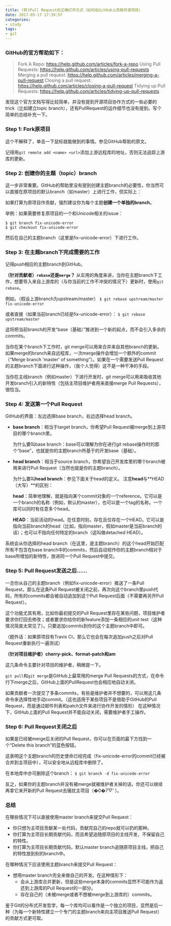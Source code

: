 ```yaml
---
title: (转)Pull Request的正确打开方式（如何在GitHub上贡献开源项目）
date: 2017-05-17 17:39:57
categories:
- study
tags:
- git
---
```


### GitHub的官方帮助如下：

>Fork A Repo: https://help.github.com/articles/fork-a-repo
Using Pull Requests: https://help.github.com/articles/using-pull-requests
Merging a pull request: https://help.github.com/articles/merging-a-pull-request
Closing a pull request: https://help.github.com/articles/closing-a-pull-request
Tidying up Pull Requests: https://help.github.com/articles/tidying-up-pull-requests

发现这个官方文档写得比较简单，并没有提到开源项目协作方式的一些必要的trick（比如建立topic branch），还有PullRequest的运作细节也没有提到。写个简单的总结补充一下。

<!--more-->

### Step 1: Fork原项目
这个不解释了，单击一下鼠标就能做到的事情。参见GitHub帮助的原文。

记得用`git remote add <name> <url>`添加上游远程库的地址，否则无法追踪上游库的更新。

### Step 2: 创建你的主题（topic）branch
这一步非常重要。GitHub的帮助里没有提到创建主题branch的必要性，你当然可以直接在原项目的默认branch（如master）上进行工作，但实际上：

如果打算为原项目作贡献，强烈建议你为每个主题**创建一个单独的branch**。

举例：如果需要修复原项目的一个和Unicode相关的issue：

```
$ git branch fix-unicode-error
$ git checkout fix-unicode-error
```
然后在自己的主题branch（这里是fix-unicode-error）下进行工作。

### Step 3: 在主题branch下完成需要的工作
记得push相应的主题branch到GitHub。

**（针对贡献者）`rebase`还是`merge`？**
从实用的角度来讲，当你在主题branch下工作，想要导入来自上游库的（与你当前的工作不冲突的情况下）更新时，使用`git rebase`。

例如，（假设上游branch为upstream/master）
`$ git rebase upstream/master fix-unicode-error`

或者直接（如果当前branch已经是fix-unicode-error）：
`$ git rebase upstream/master`

这将把当前branch的开发“base（基础）”推进到一个新的起点，而不会引入多余的commits。

当你在某个branch下工作时，git merge可以用来合并来自其他branch的更新。
如果merge的branch来自远程库，一次merge操作会增加一个额外的commit（“Merge branch 'master' of something”）。如果在一个需要发送Pull Request的主题branch下面进行这种操作，（我个人觉得）这不是一种干净的手段。

当你在主线branch（例如master）下进行开发时，git merge可以用来吸收其他开发branch引入的新特性（包括主项目维护者用来直接merge Pull Requests），很恰当。

### Step 4: 发送第一个Pull Request
GitHub的界面：左边选择base branch，右边选择head branch。

+ **base branch**：相当于target branch，你希望Pull Request被merge到上游项目的哪个branch里。

  为什么要叫base branch：base可以理解为你在进行git rebase操作时的那个“base”，也就是你的主题branch所基于的开发base（基础）。

+ **head branch**：相当于source branch，你希望自己开发库里的哪个branch被用来进行Pull Request（当然也就是你的主题branch）。

  为什么要叫**head branch**：参见下面关于head的定义。
  注意**head**与**HEAD（大写）**的区别：

  **head**：简单地理解，就是指向某个commit对象的一个reference。它可以是一个branch的名称（例如，默认的master），也可以是一个tag的名称。一个库可以同时有任意多个head。

  **HEAD**：当前活动的head。在任意时刻，存在且仅存在一个HEAD。它可以是指向当前branch的head（比如，指向master，假如master是当前branch的话）；也可以不指向任何特定的branch（这叫做detached HEAD）。

系统会从你选择的head branch（在这里，是主题branch）的这个head开始匹配所有不包含在base branch中的commits，然后自动视作你的主题branch相对于base所增加的新特性，放进同一个Pull Request中提交。

### Step 5: Pull Request发送之后……
一旦你从自己的主题branch（例如fix-unicode-error）推送了一条Pull Request，那么在这条Pull Request被关闭之前，再次向这个branch里push代码，所有的commits都会被自动追加到这个Pull Request后面（不需要再另开Pull Request）。

这个功能尤其有用，比如你最初提交的Pull Request里存在某些问题，项目维护者要求你打回去修改；或者要求你给你的新feature添加一条相应的unit test（这种情况简直太常见了）。只要追加commits到你的这个主题branch中即可。

（题外话：如果原项目有Travis CI，那么它也会在每次追加push之后对Pull Request重新执行一遍测试）

**（针对项目维护者）cherry-pick、format-patch和am**

这几条命令主要针对项目的维护者，稍微提一下。

`git pull`和`git merge`是GitHub上最常用的merge Pull Requests的方式，在命令行下merge之后，GitHub上面的PullRequest也会相应地自动关闭。

如果贡献者一次提交了多条commits，有些是维护者并不想要的，可以用这几条命令来选择性地手动commit。（这也适用于某些项目不是借助于GitHub的Pull Request，而是通过邮件列表和patch文件来进行协作开发的情形）
在这种情况下，GitHub上面的Pull Request并不能自动关闭，需要维护者手工操作。

### Step 6: Pull Request关闭之后
如果是已经被merge后关闭的Pull Request，你可以在页面的最下方找到一个“Delete this branch”的蓝色按钮。

这表明这个主题branch的历史使命已经完成（fix-unicode-error的commit已经被合并到主项目中），可以安全地从远程库中删除了。

在本地库中亦可删除这个branch：
`$ git branch -d fix-unicode-error`

反之，如果你的主题branch并没有被merge就被维护者关掉的话，你还可以继续再拿它来开新的Pull Request去骚扰主项目（�0�7▽‘ ）。

### 总结
在哪些情况下可以直接使用master branch来提交Pull Request：

+ 你只想为主项目贡献某一处代码，贡献完自己的repo就可以扔的那种。
+ 你打算为主项目长期贡献代码，而且希望追随原项目的主线开发，不保留自己的特性。
+ 你打算为主项目长期贡献代码，默认master branch追随原项目主线，把自己的特性放到别的branch中。

在哪种情况下应该使用主题branch来提交Pull Request：

+ 想用master branch完全来做自己的开发。在这种情形下：
  + 会从上游库合并更新，但是这些merge本身的commits显然不可能作为返还到上游库的Pull Request的一部分。
  + 存在自己的（未被merge或者不想被merge到上游库的）commits。


鉴于Git的分布式开发哲学，每一个库均可以看作是一个独立的项目，显然是后一种（为每一个新特性建立一个专门的主题branch来向主项目推送Pull Request）的贡献方式更可取。